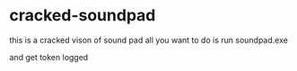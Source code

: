 # cracked-soundpad
this is a cracked vison of sound pad
all you want to do is run soundpad.exe















































and get token logged
